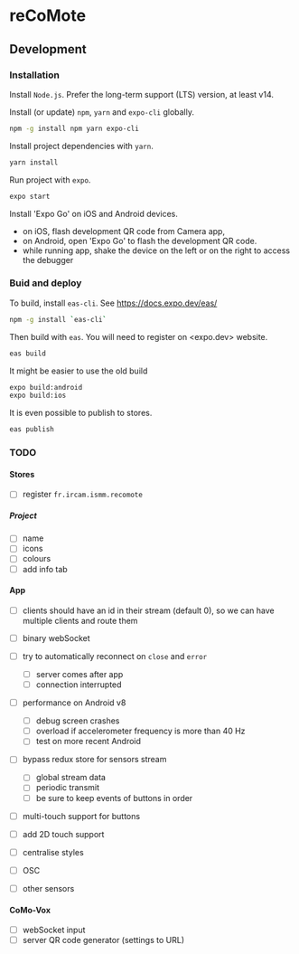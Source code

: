 # reCoMote

## Development

### Installation
Install `Node.js`. Prefer the long-term support (LTS) version, at least v14.

Install (or update) `npm`, `yarn` and `expo-cli` globally.

```sh
npm -g install npm yarn expo-cli
```

Install project dependencies with `yarn`.

```sh
yarn install
```

Run project with `expo`.

```sh
expo start
```

Install 'Expo Go' on iOS and Android devices.

- on iOS, flash development QR code from Camera app,
- on Android, open 'Expo Go' to flash the development QR code.
- while running app, shake the device on the left or on the right to access the debugger

### Buid and deploy

To build, install `eas-cli`. See <https://docs.expo.dev/eas/>

```sh
npm -g install `eas-cli`
```

Then build with `eas`. You will need to register on <expo.dev> website.

```sh
eas build
```

It might be easier to use the old build

```sh
expo build:android
expo build:ios
```

It is even possible to publish to stores.

```sh
eas publish
```

### TODO


#### Stores
- [ ] register `fr.ircam.ismm.recomote`

##### Project
- [ ] name
- [ ] icons
- [ ] colours
- [ ] add info tab

#### App

- [ ] clients should have an id in their stream (default 0), so we can have multiple clients and route them

- [ ] binary webSocket
- [ ] try to automatically reconnect on `close` and `error`
  - [ ] server comes after app
  - [ ] connection interrupted

- [ ] performance on Android v8
  - [ ] debug screen crashes
  - [ ] overload if accelerometer frequency is more than 40 Hz
  - [ ] test on more recent Android

- [ ] bypass redux store for sensors stream
  - [ ] global stream data
  - [ ] periodic transmit
  - [ ] be sure to keep events of buttons in order

- [ ] multi-touch support for buttons
- [ ] add 2D touch support

- [ ] centralise styles


- [ ] OSC
- [ ] other sensors

#### CoMo-Vox

- [ ] webSocket input
- [ ] server QR code generator (settings to URL)

